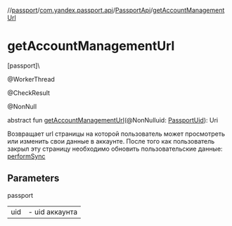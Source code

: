 //[passport](../../../index.md)/[com.yandex.passport.api](../index.md)/[PassportApi](index.md)/[getAccountManagementUrl](get-account-management-url.md)

# getAccountManagementUrl

[passport]\

@WorkerThread

@CheckResult

@NonNull

abstract fun [getAccountManagementUrl](get-account-management-url.md)(@NonNulluid: [PassportUid](../-passport-uid/index.md)): Uri

Возвращает url страницы на которой пользователь может просмотреть или изменить свои данные в аккаунте. После того как пользователь закрыл эту страницу необходимо обновить пользовательские данные: [performSync](perform-sync.md)

## Parameters

passport

| | |
|---|---|
| uid | - uid аккаунта |
